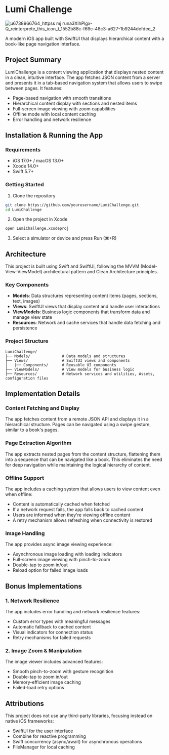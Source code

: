 # Lumi Challenge

![u6738966764_httpss mj runa3XIhPlgx-Q_reinterprete_this_icon_t_1552b88c-f69c-48c3-a627-1b9244defdee_2](https://github.com/user-attachments/assets/86ff9f4e-6e44-429d-a8b5-965f6503c1e9)

A modern iOS app built with SwiftUI that displays hierarchical content with a book-like page navigation interface.

## Project Summary

LumiChallenge is a content viewing application that displays nested content in a clean, intuitive interface. The app fetches JSON content from a server and presents it in a tab-based navigation system that allows users to swipe between pages. It features:

- Page-based navigation with smooth transitions
- Hierarchical content display with sections and nested items
- Full-screen image viewing with zoom capabilities
- Offline mode with local content caching
- Error handling and network resilience

## Installation & Running the App

### Requirements

- iOS 17.0+ / macOS 13.0+
- Xcode 14.0+
- Swift 5.7+

### Getting Started

1. Clone the repository
```bash
git clone https://github.com/yourusername/LumiChallenge.git
cd LumiChallenge
```

2. Open the project in Xcode
```bash
open LumiChallenge.xcodeproj
```

3. Select a simulator or device and press Run (⌘+R)

## Architecture

This project is built using Swift and SwiftUI, following the MVVM (Model-View-ViewModel) architectural pattern and Clean Architecture principles.

### Key Components

- **Models**: Data structures representing content items (pages, sections, text, images)
- **Views**: SwiftUI views that display content and handle user interactions
- **ViewModels**: Business logic components that transform data and manage view state
- **Resources**: Network and cache services that handle data fetching and persistence

### Project Structure

```
LumiChallenge/
├── Models/              # Data models and structures
├── Views/               # SwiftUI views and components
│   ├── Components/      # Reusable UI components
├── ViewModels/          # View models for business logic
├── Resources/           # Network services and utilities, Assets, configuration files
```

## Implementation Details

### Content Fetching and Display

The app fetches content from a remote JSON API and displays it in a hierarchical structure. Pages can be navigated using a swipe gesture, similar to a book's pages.

### Page Extraction Algorithm

The app extracts nested pages from the content structure, flattening them into a sequence that can be navigated like a book. This eliminates the need for deep navigation while maintaining the logical hierarchy of content.

### Offline Support

The app includes a caching system that allows users to view content even when offline:

- Content is automatically cached when fetched
- If a network request fails, the app falls back to cached content
- Users are informed when they're viewing offline content
- A retry mechanism allows refreshing when connectivity is restored

### Image Handling

The app provides async image viewing experience:

- Asynchronous image loading with loading indicators
- Full-screen image viewing with pinch-to-zoom
- Double-tap to zoom in/out
- Reload option for failed image loads

## Bonus Implementations

### 1. Network Resilience

The app includes error handling and network resilience features:

- Custom error types with meaningful messages
- Automatic fallback to cached content
- Visual indicators for connection status
- Retry mechanisms for failed requests

### 2. Image Zoom & Manipulation

The image viewer includes advanced features:

- Smooth pinch-to-zoom with gesture recognition
- Double-tap to zoom in/out
- Memory-efficient image caching
- Failed-load retry options

## Attributions

This project does not use any third-party libraries, focusing instead on native iOS frameworks:

- SwiftUI for the user interface
- Combine for reactive programming
- Swift concurrency (async/await) for asynchronous operations
- FileManager for local caching
